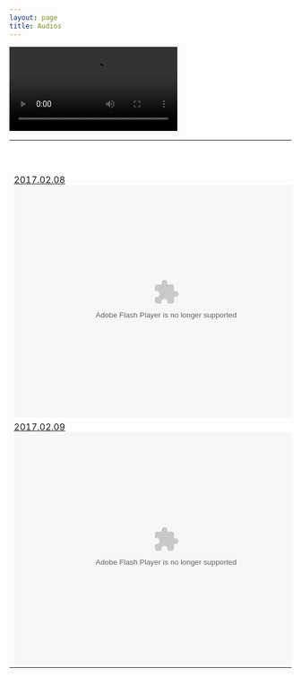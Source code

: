 ```yaml
---
layout: page
title: Audios
---
```

<video src="/audios/rowrowrowyourboat.ogg"></video> 
<audio src="/audios/twinkletwinklelittlestar.wav"></audio>
<table>
<tr>
<td>
<iframe frameborder="no" border="0" marginwidth="0" marginheight="0" width=298 height=52 src="//music.163.com/outchain/player?type=2&id=2177197&auto=0&height=32"></iframe>
</td>
<tr>
<td>
<a href="">2017.02.08</a>
<br/>
<object>
<embed height="415" width="544" quality="high" allowfullscreen="true" type="application/x-shockwave-flash" src="//static.hdslb.com/miniloader.swf" flashvars="aid=8494331&page=1" pluginspage="//www.adobe.com/shockwave/download/download.cgi?P1_Prod_Version=ShockwaveFlash"></embed>
</object>
</td>
</tr>
<tr>
<td>
<a href="">2017.02.09</a>
<br/>
<object>
<embed height="415" width="544" quality="high" allowfullscreen="true" type="application/x-shockwave-flash" src="//static.hdslb.com/miniloader.swf" flashvars="aid=8511323&page=1" pluginspage="//www.adobe.com/shockwave/download/download.cgi?P1_Prod_Version=ShockwaveFlash"></embed>
</object>
</td>
</tr>
</table> 
